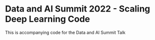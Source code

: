 # Data and AI Summit 2022 - Scaling Deep Learning Code

This is accompanying code for the Data and AI Summit Talk
